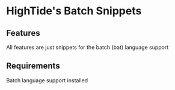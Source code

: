 # HighTide's Batch Snippets
## Features
All features are just snippets for the batch (bat) language support

## Requirements
Batch language support installed

